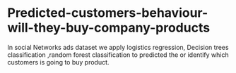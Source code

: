 # Predicted-customers-behaviour-will-they-buy-company-products
In social Networks ads dataset we apply logistics regression, Decision trees classification ,random forest classification to predicted the or identify which customers is going to buy product.
